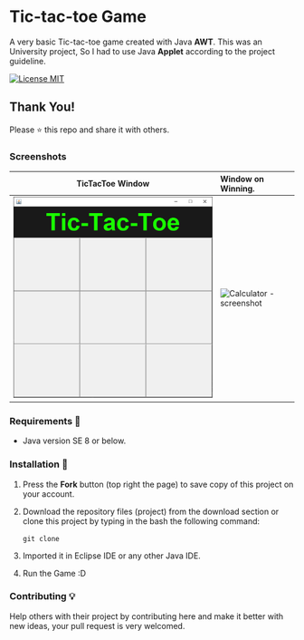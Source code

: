 # Tic-tac-toe Game
A very basic Tic-tac-toe game created with Java **AWT**.
This was an University project, So I had to use Java **Applet** according to the project guideline.

[![License MIT](https://img.shields.io/badge/license-MIT-blue.svg)](LICENSE)

## Thank You!
Please ⭐️ this repo and share it with others.

### Screenshots
TicTacToe Window | Window on Winning.
:------------------:|:-------------------
![Calculator - screenshot](screenshots/Tic-tac-toe-screen.png) | ![Calculator - screenshot](screenshots/colored.PNG)

### Requirements 🔧
* Java version SE 8 or below.

### Installation 🔌
1. Press the **Fork** button (top right the page) to save copy of this project on your account.

2. Download the repository files (project) from the download section or clone this project by typing in the bash the following command:

       git clone 
3. Imported it in Eclipse IDE or any other Java IDE.
4. Run the Game :D

### Contributing 💡
Help others with their project by contributing here and make it better with new ideas, your pull request is very welcomed.
